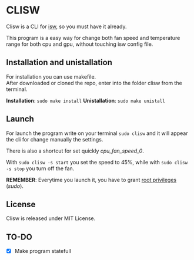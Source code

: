 
# CLISW

Clisw is a CLI for <a  href="https://github.com/YoyPa/isw">isw</a>, so you must have it already.</br>

This program is a easy way for change both fan speed and temperature range for both cpu and gpu, without touching isw config file.

  

## Installation and unistallation

For installation you can use makefile.</br>
After downloaded or cloned the repo, enter into the folder clisw from the terminal.

**Installation**: `sudo make install`
**Unistallation**: `sudo make unistall`

  

## Launch

For launch the program write on your terminal `sudo clisw` and it will appear the cli for change manually the settings.</br>

There is also a shortcut for set quickly *cpu_fan_speed_0*.</br>

With `sudo clisw -s start` you set the speed to 45%, while with `sudo clisw -s stop` you turn off the fan.</br>

**REMEMBER**: Everytime you launch it, you have to grant <u>root privileges</u> (*sudo*).

  

## License

Clisw is released under MIT License.

  

## TO-DO

-  [x] Make program statefull